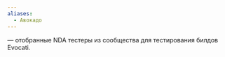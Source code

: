 ```yaml
---
aliases:
  - Авокадо
---
```


— отобранные NDA тестеры из сообщества для тестирования билдов Evocati.